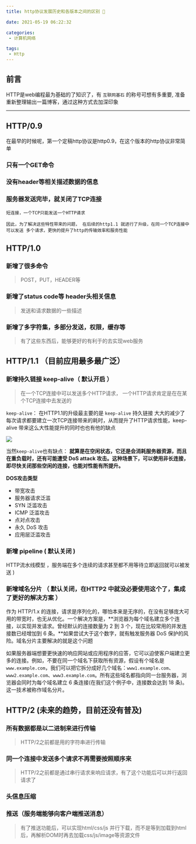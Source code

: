 ```yaml
---
title: http协议发展历史和各版本之间的区别 📖

date: 2021-05-19 06:22:32

categories:
 - 计算机网络

tags: 
 - Http
---
```


## 前言

HTTP是web编程最为基础的了知识了，有 `互联网基石` 的称号可想有多重要, 准备重新整理输出一篇博客，通过这种方式去加深印象

---

## HTTP/0.9

在最早的时候呢，第一个定稿http协议是http0.9，在这个版本的http协议非常简单

### 只有一个GET命令

### 没有header等相关描述数据的信息

### 服务器发送完毕，就关闭了TCP连接 

    短连接，一个TCP只能发送一个HTTP请求 
    
    因此，为了解决这些特性带来的问题， 在后续的http1.1 就进行了升级，在同一个TCP连接中可以发送 多个请求，更快的提升了http的传输效率和服务性能


## HTTP/1.0

### 新增了很多命令

> POST，PUT，HEADER等

### 新增了status code等 header头相关信息

> 发送和请求数据的一些描述

### 新增了多字符集，多部分发送，权限，缓存等

> 有了这些东西后，能够更好的有利于的去实现web服务

## HTTP/1.1 （目前应用最多最广泛）

### 新增持久链接 keep-alive（ 默认开启 ）

> 在一个TCP连接中可以发送多个HTTP请求， 一个HTTP请求肯定是在在某个TCP连接中去发送的
    
`keep-alive`： 在HTTP1.1的升级最主要的是 `keep-alive` 持久链接 大大的减少了每次请求都要建立一次TCP连接带来的耗时，从而提升了HTTP请求性能，keep-alive 带来这么大性能提升的同时也也有他的缺点

![](http://cdn.chrischen.top/blog/Ph3PSc.jpg)


当然`keep-alive`也有缺点： **就算是在空闲状态，它还是会消耗服务器资源，而且在重负载时，还有可能遭受 DoS attack 攻击。这种场景下，可以使用非长连接，即尽快关闭那些空闲的连接，也能对性能有所提升。**

**DOS攻击类型**

- 带宽攻击
- 服务器请求泛滥
- SYN 泛滥攻击
- ICMP 泛滥攻击
- 点对点攻击
- 永久 DoS 攻击
- 应用层泛滥攻击


### 新增 pipeline ( 默认关闭 )

HTTP流水线模型 ，服务端在多个连续的请求甚至都不用等待立即返回就可以被发送 )

### 新增域名分片 （ 默认关闭，在HTTP2 中就没必要使用这个了，集成了更好的解决方案 ）

作为 HTTP/1.x 的连接，请求是序列化的，哪怕本来是无序的，在没有足够庞大可用的带宽时，也无从优化。一个解决方案是，**浏览器为每个域名建立多个连接，以实现并发请求。曾经默认的连接数量为 2 到 3 个，现在比较常用的并发连接数已经增加到 6 条。**如果尝试大于这个数字，就有触发服务器 DoS 保护的风险。域名分片主要解决的就是这个问题

如果服务器端想要更快速的响应网站或应用程序的应答，它可以迫使客户端建立更多的连接。例如，不要在同一个域名下获取所有资源，假设有个域名是 `www.example.com`，我们可以把它拆分成好几个域名：`www1.example.com`、`www2.example.com`、`www3.example.com`。所有这些域名都指向同一台服务器，浏览器会同时为每个域名建立 6 条连接(在我们这个例子中，连接数会达到 18 条)。这一技术被称作域名分片。

## HTTP/2 (未来的趋势，目前还没有普及)

### 所有数据都是以二进制来进行传输 

> HTTP/2之前都是用的字符串进行传输

### 同一个连接中发送多个请求不再需要按照顺序来

> HTTP/2之前都是通过串行请求来响应请求，有了这个功能后可以并行返回请求了

### 头信息压缩

### 推送（服务端能够向客户端推送消息）

> 有了推送功能后，可以实现html/css/js 并行下载，而不是等到加载到html后，再解析DOM时再去加载css/js/image等资源文件

